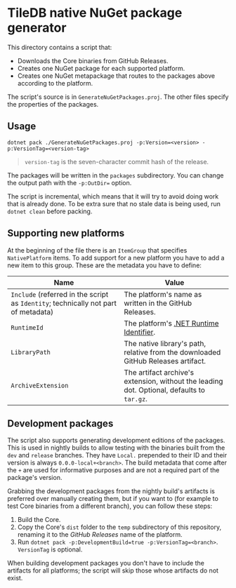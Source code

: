 # TileDB native NuGet package generator

This directory contains a script that:

* Downloads the Core binaries from GitHub Releases.
* Creates one NuGet package for each supported platform.
* Creates one NuGet metapackage that routes to the packages above according to the platform.

The script's source is in `GenerateNuGetPackages.proj`. The other files specify the properties of the packages.

## Usage

```
dotnet pack ./GenerateNuGetPackages.proj -p:Version=<version> -p:VersionTag=<version-tag>
```

> `version-tag` is the seven-character commit hash of the release.

The packages will be written in the `packages` subdirectory. You can change the output path with the `-p:OutDir=` option.

The script is incremental, which means that it will try to avoid doing work that is already done. To be extra sure that no stale data is being used, run `dotnet clean` before packing.

## Supporting new platforms

At the beginning of the file there is an `ItemGroup` that specifies `NativePlatform` items. To add support for a new platform you have to add a new item to this group. These are the metadata you have to define:

|Name|Value|
|----|-----|
|`Include` (referred in the script as `Identity`; technically not part of metadata)|The platform's name as written in the GitHub Releases.|
|`RuntimeId`|The platform's [.NET Runtime Identifier](https://learn.microsoft.com/en-us/dotnet/core/rid-catalog).|
|`LibraryPath`|The native library's path, relative from the downloaded GitHub Releases artifact.|
|`ArchiveExtension`|The artifact archive's extension, without the leading dot. Optional, defaults to `tar.gz`.|

## Development packages

The script also supports generating development editions of the packages. This is used in nightly builds to allow testing with the binaries built from the `dev` and `release` branches. They have `Local.` prepended to their ID and their version is always `0.0.0-local+<branch>`. The build metadata that come after the `+` are used for informative purposes and are not a required part of the package's version.

Grabbing the development packages from the nightly build's artifacts is preferred over manually creating them, but if you want to (for example to test Core binaries from a different branch), you can follow these steps:

1. Build the Core.
2. Copy the Core's `dist` folder to the `temp` subdirectory of this repository, renaming it to the _GitHub Releases_ name of the platform.
3. Run `dotnet pack -p:DevelopmentBuild=true -p:VersionTag=<branch>`. `VersionTag` is optional.

When building development packages you don't have to include the artifacts for all platforms; the script will skip those whose artifacts do not exist.
